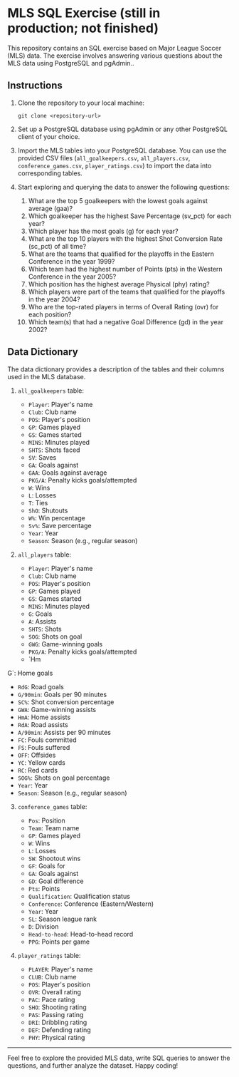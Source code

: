 # MLS SQL Exercise (still in production; not finished)

This repository contains an SQL exercise based on Major League Soccer (MLS) data. The exercise involves answering various questions about the MLS data using PostgreSQL and pgAdmin..

## Instructions

1. Clone the repository to your local machine:

   ```
   git clone <repository-url>
   ```

2. Set up a PostgreSQL database using pgAdmin or any other PostgreSQL client of your choice.

3. Import the MLS tables into your PostgreSQL database. You can use the provided CSV files (`all_goalkeepers.csv`, `all_players.csv`, `conference_games.csv`, `player_ratings.csv`) to import the data into corresponding tables.

4. Start exploring and querying the data to answer the following questions:

   1. What are the top 5 goalkeepers with the lowest goals against average (gaa)?
   2. Which goalkeeper has the highest Save Percentage (sv_pct) for each year?
   3. Which player has the most goals (g) for each year?
   4. What are the top 10 players with the highest Shot Conversion Rate (sc_pct) of all time?
   5. What are the teams that qualified for the playoffs in the Eastern Conference in the year 1999?
   6. Which team had the highest number of Points (pts) in the Western Conference in the year 2005?
   7. Which position has the highest average Physical (phy) rating?
   8. Which players were part of the teams that qualified for the playoffs in the year 2004?
   9. Who are the top-rated players in terms of Overall Rating (ovr) for each position?
   10. Which team(s) that had a negative Goal Difference (gd) in the year 2002?


## Data Dictionary

The data dictionary provides a description of the tables and their columns used in the MLS database.

1. `all_goalkeepers` table:

   - `Player`: Player's name
   - `Club`: Club name
   - `POS`: Player's position
   - `GP`: Games played
   - `GS`: Games started
   - `MINS`: Minutes played
   - `SHTS`: Shots faced
   - `SV`: Saves
   - `GA`: Goals against
   - `GAA`: Goals against average
   - `PKG/A`: Penalty kicks goals/attempted
   - `W`: Wins
   - `L`: Losses
   - `T`: Ties
   - `ShO`: Shutouts
   - `W%`: Win percentage
   - `Sv%`: Save percentage
   - `Year`: Year
   - `Season`: Season (e.g., regular season)

2. `all_players` table:

   - `Player`: Player's name
   - `Club`: Club name
   - `POS`: Player's position
   - `GP`: Games played
   - `GS`: Games started
   - `MINS`: Minutes played
   - `G`: Goals
   - `A`: Assists
   - `SHTS`: Shots
   - `SOG`: Shots on goal
   - `GWG`: Game-winning goals
   - `PKG/A`: Penalty kicks goals/attempted
   - `Hm

G`: Home goals
   - `RdG`: Road goals
   - `G/90min`: Goals per 90 minutes
   - `SC%`: Shot conversion percentage
   - `GWA`: Game-winning assists
   - `HmA`: Home assists
   - `RdA`: Road assists
   - `A/90min`: Assists per 90 minutes
   - `FC`: Fouls committed
   - `FS`: Fouls suffered
   - `OFF`: Offsides
   - `YC`: Yellow cards
   - `RC`: Red cards
   - `SOG%`: Shots on goal percentage
   - `Year`: Year
   - `Season`: Season (e.g., regular season)

3. `conference_games` table:

   - `Pos`: Position
   - `Team`: Team name
   - `GP`: Games played
   - `W`: Wins
   - `L`: Losses
   - `SW`: Shootout wins
   - `GF`: Goals for
   - `GA`: Goals against
   - `GD`: Goal difference
   - `Pts`: Points
   - `Qualification`: Qualification status
   - `Conference`: Conference (Eastern/Western)
   - `Year`: Year
   - `SL`: Season league rank
   - `D`: Division
   - `Head-to-head`: Head-to-head record
   - `PPG`: Points per game

4. `player_ratings` table:

   - `PLAYER`: Player's name
   - `CLUB`: Club name
   - `POS`: Player's position
   - `OVR`: Overall rating
   - `PAC`: Pace rating
   - `SHO`: Shooting rating
   - `PAS`: Passing rating
   - `DRI`: Dribbling rating
   - `DEF`: Defending rating
   - `PHY`: Physical rating

---

Feel free to explore the provided MLS data, write SQL queries to answer the questions, and further analyze the dataset. Happy coding!
